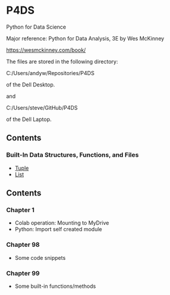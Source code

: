 # P4DS
Python for Data Science

Major reference:
Python for Data Analysis, 3E by Wes McKinney

https://wesmckinney.com/book/

The files are stored in the following directory:

C:/Users/andyw/Repositories/P4DS

of the Dell Desktop.

and

C:/Users/steve/GitHub/P4DS

of the Dell Laptop.

## Contents

### Built-In Data Structures, Functions, and Files
* [Tuple](https://nbviewer.org/github/stevenkhwun/P4DS/blob/main/Tuple.ipynb)
* [List](https://nbviewer.org/github/stevenkhwun/P4DS/blob/main/List.ipynb)



## Contents

### Chapter 1
* Colab operation: Mounting to MyDrive
* Python: Import self created module

### Chapter 98
* Some code snippets

### Chapter 99
* Some built-in functions/methods
